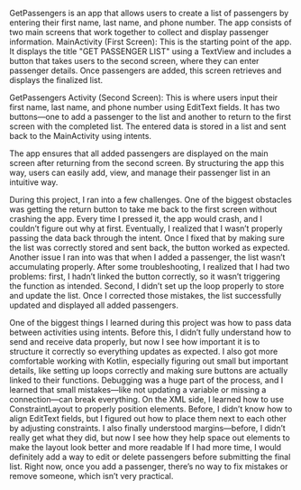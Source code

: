 GetPassengers is an app that allows users to create a list of passengers by entering their first name, last name, and phone number. The app consists of two main screens that work together to collect and display passenger information.
MainActivity (First Screen): This is the starting point of the app. It displays the title "GET PASSENGER LIST" using a TextView and includes a button that takes users to the second screen, where they can enter passenger details. Once passengers are added, this screen retrieves and displays the finalized list.


GetPassengers Activity (Second Screen): This is where users input their first name, last name, and phone number using EditText fields. It has two buttons—one to add a passenger to the list and another to return to the first screen with the completed list. The entered data is stored in a list and sent back to the MainActivity using intents.


The app ensures that all added passengers are displayed on the main screen after returning from the second screen. By structuring the app this way, users can easily add, view, and manage their passenger list in an intuitive way.


During this project, I ran into a few challenges. One of the biggest obstacles was getting the return button to take me back to the first screen without crashing the app. Every time I pressed it, the app would crash, and I couldn’t figure out why at first. Eventually, I realized that I wasn’t properly passing the data back through the intent. Once I fixed that by making sure the list was correctly stored and sent back, the button worked as expected.
Another issue I ran into was that when I added a passenger, the list wasn’t accumulating properly. After some troubleshooting, I realized that I had two problems: first, I hadn’t linked the button correctly, so it wasn’t triggering the function as intended. Second, I didn’t set up the loop properly to store and update the list. Once I corrected those mistakes, the list successfully updated and displayed all added passengers.


One of the biggest things I learned during this project was how to pass data between activities using intents. Before this, I didn’t fully understand how to send and receive data properly, but now I see how important it is to structure it correctly so everything updates as expected.
I also got more comfortable working with Kotlin, especially figuring out small but important details, like setting up loops correctly and making sure buttons are actually linked to their functions. Debugging was a huge part of the process, and I learned that small mistakes—like not updating a variable or missing a connection—can break everything.
On the XML side, I learned how to use ConstraintLayout to properly position elements. Before, I didn’t know how to align EditText fields, but I figured out how to place them next to each other by adjusting constraints. I also finally understood margins—before, I didn’t really get what they did, but now I see how they help space out elements to make the layout look better and more readable
If I had more time, I would definitely add a way to edit or delete passengers before submitting the final list. Right now, once you add a passenger, there’s no way to fix mistakes or remove someone, which isn’t very practical.
